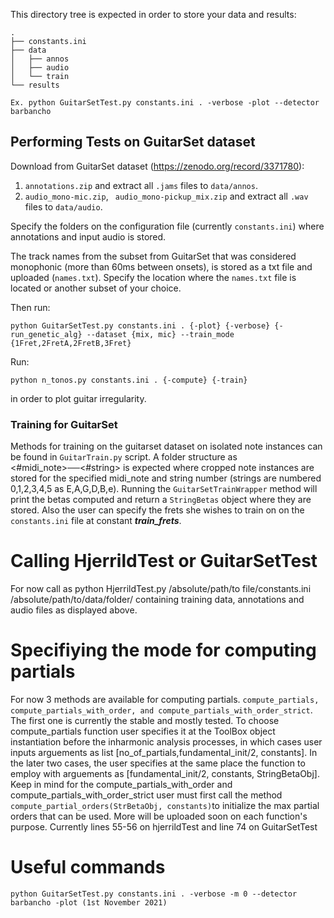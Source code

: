 This directory tree is expected in order to store your data and results:

```
.
├── constants.ini
├── data
│   ├── annos
│   ├── audio
│   └── train
└── results
```

```
Ex. python GuitarSetTest.py constants.ini . -verbose -plot --detector barbancho
```

## Performing Tests on GuitarSet dataset

Download from GuitarSet dataset (https://zenodo.org/record/3371780):
1) ```annotations.zip``` and extract all ```.jams``` files to ```data/annos```.
2) ```audio_mono-mic.zip```, ``` audio_mono-pickup_mix.zip``` and extract all ```.wav``` files to ```data/audio```.
<!-- 3) what about training samples -->

Specify the folders on the configuration file (currently ```constants.ini```) where annotations and input audio is stored. 

The track names from the subset from GuitarSet that was considered monophonic (more than 60ms between onsets), is stored as a txt file and uploaded (```names.txt```). Specify the location where the ```names.txt``` file is located or another subset of your choice. 

Then run:
```
python GuitarSetTest.py constants.ini . {-plot} {-verbose} {-run_genetic_alg} --dataset {mix, mic} --train_mode {1Fret,2FretA,2FretB,3Fret}
```

Run:
```
python n_tonos.py constants.ini . {-compute} {-train}
```
in order to plot guitar irregularity.

<!-- Then run the function ```TestGuitarSet``` from script ```GuitarSetTest.py``` and a confusion matrix will be saved at the location as specified in the ```constants.ini``` file. -->

### Training for GuitarSet
Methods for training on the guitarset dataset on isolated note instances can be found in ```GuitarTrain.py``` script. A folder structure as <#midi_note>──<#string> is expected where cropped note instances are stored for the specified midi_note and string number (strings are numbered 0,1,2,3,4,5 as E,A,G,D,B,e). Running the ```GuitarSetTrainWrapper``` method will print the betas computed and return a ```StringBetas``` object where they are stored. Also the user can specify the frets she wishes to train on on the ```constants.ini``` file at constant ***train_frets***.


# Calling HjerrildTest or GuitarSetTest
For now call as python HjerrildTest.py /absolute/path/to file/constants.ini /absolute/path/to/data/folder/
containing training data, annotations and audio files as displayed above.

# Specifiying the mode for computing partials
For now 3 methods are available for computing partials. ```compute_partials, compute_partials_with_order, and compute_partials_with_order_strict```. The first one is currently the stable and mostly tested. To choose compute_partials function user specifies it at the ToolBox object instantiation before the inharmonic analysis processes, in which cases user inputs arguements as list [no_of_partials,fundamental_init/2, constants]. In the later two cases, the user specifies at the same place the function to employ with arguements as [fundamental_init/2, constants, StringBetaObj]. Keep in mind for the compute_partials_with_order and compute_partials_with_order_strict user must first call the method ```compute_partial_orders(StrBetaObj, constants)```to initialize the max partial orders that can be used. More will be uploaded soon on each function's purpose. Currently lines 55-56 on hjerrildTest and line 74 on GuitarSetTest

# Useful commands

```
python GuitarSetTest.py constants.ini . -verbose -m 0 --detector barbancho -plot (1st November 2021)
```